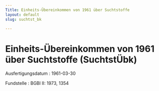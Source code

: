 ```yaml
---
Title: Einheits-Übereinkommen von 1961 über Suchtstoffe
layout: default
slug: suchtst_bk

---
```


# Einheits-Übereinkommen von 1961 über Suchtstoffe (SuchtstÜbk)

Ausfertigungsdatum
:   1961-03-30

Fundstelle
:   BGBl II: 1973, 1354

